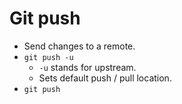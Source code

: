 # Git push

- Send changes to a remote.
- `git push -u`
  - `-u` stands for upstream.
  - Sets default push / pull location.
- `git push`
